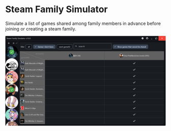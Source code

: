 # Steam Family Simulator

Simulate a list of games shared among family members in advance before joining or creating a steam family.

![screenshot](https://raw.githubusercontent.com/whimsy-ai/steam_family_simulator/master/screenshot.png)